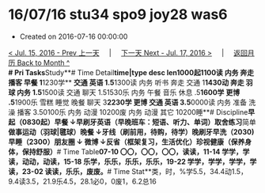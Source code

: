 # 16/07/16 stu34 spo9 joy28 was6

* Created on 2016-07-16 00:00:00

[&lt; Jul. 15, 2016 - Prev 上一天](d15.md)     \|     [下一天 Next - Jul. 17, 2016 &gt;](d17.md)     \|     [返回月历 Back to Month ^](index.md)   
**\# Pri Tasks**Study**\# Time Detail**time\|type desc len1000起1100读 内务 奔走 播客 早餐 1**1230学** **交通 英语 1.5**1300读 内务 听书 奔走 交通 1**1430动 奔走 羽球 内务 1.5**1500读 交通 聊天 1.51530乐 内务 午餐 音乐 休息 .5**1600学 更博 .5**1900乐 雪糕 睡觉 晚餐 聊天 3**2230学 更博 交通 英语 3.5**0000读 内务 准备 洗澡 播客 3.50100乐 内务 动漫 10200废 内务 动漫 其它 10200睡**\# Discipline**早起（0830起）早餐 ↓早刷牙英语（早晚班车：短语、听力、单词）**取舍**练习**简单**做事运动（羽球\|毽球）晚餐 ↓牙线（刷前用，待购，待学）晚刷牙早洗（2030\)早睡（2300）朋友圈 ↓ 微博 ↓反省（框架复习，生活优化）珍视健康（保养身体，保持舒服）**\# Time Table**07-10 〇〇，〇〇，〇〇，读读，11-14 学学，学读，动动，动读，15-18 乐学，乐乐，乐乐，乐乐，19-22 学学，学学，学学，学读，23-02 读读，乐乐，废废。**\# Time Stat**类，时，%学5.5，34.4动1.5，9.4读3.5，21.9乐4.5，28.1必0，0废1，6.2总16


